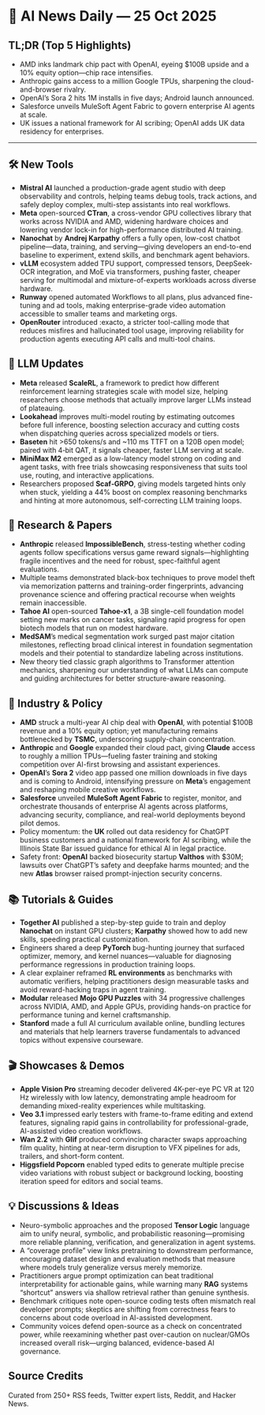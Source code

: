 # 📰 AI News Daily — 25 Oct 2025

## TL;DR (Top 5 Highlights)
- AMD inks landmark chip pact with OpenAI, eyeing $100B upside and a 10% equity option—chip race intensifies.
- Anthropic gains access to a million Google TPUs, sharpening the cloud-and-browser rivalry.
- OpenAI’s Sora 2 hits 1M installs in five days; Android launch announced.
- Salesforce unveils MuleSoft Agent Fabric to govern enterprise AI agents at scale.
- UK issues a national framework for AI scribing; OpenAI adds UK data residency for enterprises.

---

## 🛠️ New Tools
- **Mistral AI** launched a production-grade agent studio with deep observability and controls, helping teams debug tools, track actions, and safely deploy complex, multi-step assistants into real workflows.
- **Meta** open-sourced **CTran**, a cross-vendor GPU collectives library that works across NVIDIA and AMD, widening hardware choices and lowering vendor lock-in for high-performance distributed AI training.
- **Nanochat** by **Andrej Karpathy** offers a fully open, low-cost chatbot pipeline—data, training, and serving—giving developers an end-to-end baseline to experiment, extend skills, and benchmark agent behaviors.
- **vLLM** ecosystem added TPU support, compressed tensors, DeepSeek-OCR integration, and MoE via transformers, pushing faster, cheaper serving for multimodal and mixture-of-experts workloads across diverse hardware.
- **Runway** opened automated Workflows to all plans, plus advanced fine-tuning and ad tools, making enterprise-grade video automation accessible to smaller teams and marketing orgs.
- **OpenRouter** introduced :exacto, a stricter tool-calling mode that reduces misfires and hallucinated tool usage, improving reliability for production agents executing API calls and multi-tool chains.

## 🤖 LLM Updates
- **Meta** released **ScaleRL**, a framework to predict how different reinforcement learning strategies scale with model size, helping researchers choose methods that actually improve larger LLMs instead of plateauing.
- **Lookahead** improves multi-model routing by estimating outcomes before full inference, boosting selection accuracy and cutting costs when dispatching queries across specialized models or tiers.
- **Baseten** hit >650 tokens/s and ~110 ms TTFT on a 120B open model; paired with 4‑bit QAT, it signals cheaper, faster LLM serving at scale.
- **MiniMax M2** emerged as a low-latency model strong on coding and agent tasks, with free trials showcasing responsiveness that suits tool use, routing, and interactive applications.
- Researchers proposed **Scaf‑GRPO**, giving models targeted hints only when stuck, yielding a 44% boost on complex reasoning benchmarks and hinting at more autonomous, self-correcting LLM training loops.

## 📑 Research & Papers
- **Anthropic** released **ImpossibleBench**, stress-testing whether coding agents follow specifications versus game reward signals—highlighting fragile incentives and the need for robust, spec-faithful agent evaluations.
- Multiple teams demonstrated black-box techniques to prove model theft via memorization patterns and training-order fingerprints, advancing provenance science and offering practical recourse when weights remain inaccessible.
- **Tahoe AI** open-sourced **Tahoe‑x1**, a 3B single-cell foundation model setting new marks on cancer tasks, signaling rapid progress for open biotech models that run on modest hardware.
- **MedSAM**’s medical segmentation work surged past major citation milestones, reflecting broad clinical interest in foundation segmentation models and their potential to standardize labeling across institutions.
- New theory tied classic graph algorithms to Transformer attention mechanics, sharpening our understanding of what LLMs can compute and guiding architectures for better structure-aware reasoning.

## 🏢 Industry & Policy
- **AMD** struck a multi-year AI chip deal with **OpenAI**, with potential $100B revenue and a 10% equity option; yet manufacturing remains bottlenecked by **TSMC**, underscoring supply-chain concentration.
- **Anthropic** and **Google** expanded their cloud pact, giving **Claude** access to roughly a million TPUs—fueling faster training and stoking competition over AI-first browsing and assistant experiences.
- **OpenAI**’s **Sora 2** video app passed one million downloads in five days and is coming to Android, intensifying pressure on **Meta**’s engagement and reshaping mobile creative workflows.
- **Salesforce** unveiled **MuleSoft Agent Fabric** to register, monitor, and orchestrate thousands of enterprise AI agents across platforms, advancing security, compliance, and real-world deployments beyond pilot demos.
- Policy momentum: the **UK** rolled out data residency for ChatGPT business customers and a national framework for AI scribing, while the Illinois State Bar issued guidance for ethical AI in legal practice.
- Safety front: **OpenAI** backed biosecurity startup **Valthos** with $30M; lawsuits over ChatGPT’s safety and deepfake harms mounted; and the new **Atlas** browser raised prompt-injection security concerns.

## 📚 Tutorials & Guides
- **Together AI** published a step-by-step guide to train and deploy **Nanochat** on instant GPU clusters; **Karpathy** showed how to add new skills, speeding practical customization.
- Engineers shared a deep **PyTorch** bug-hunting journey that surfaced optimizer, memory, and kernel nuances—valuable for diagnosing performance regressions in production training loops.
- A clear explainer reframed **RL environments** as benchmarks with automatic verifiers, helping practitioners design measurable tasks and avoid reward-hacking traps in agent training.
- **Modular** released **Mojo GPU Puzzles** with 34 progressive challenges across NVIDIA, AMD, and Apple GPUs, providing hands-on practice for performance tuning and kernel craftsmanship.
- **Stanford** made a full AI curriculum available online, bundling lectures and materials that help learners traverse fundamentals to advanced topics without expensive courseware.

## 🎬 Showcases & Demos
- **Apple Vision Pro** streaming decoder delivered 4K-per-eye PC VR at 120 Hz wirelessly with low latency, demonstrating ample headroom for demanding mixed-reality experiences while multitasking.
- **Veo 3.1** impressed early testers with frame-to-frame editing and extend features, signaling rapid gains in controllability for professional-grade, AI-assisted video creation workflows.
- **Wan 2.2** with **Glif** produced convincing character swaps approaching film quality, hinting at near-term disruption to VFX pipelines for ads, trailers, and short-form content.
- **Higgsfield Popcorn** enabled typed edits to generate multiple precise video variations with robust subject or background locking, boosting iteration speed for editors and social teams.

## 💡 Discussions & Ideas
- Neuro-symbolic approaches and the proposed **Tensor Logic** language aim to unify neural, symbolic, and probabilistic reasoning—promising more reliable planning, verification, and generalization in agent systems.
- A “coverage profile” view links pretraining to downstream performance, encouraging dataset design and evaluation methods that measure where models truly generalize versus merely memorize.
- Practitioners argue prompt optimization can beat traditional interpretability for actionable gains, while warning many **RAG** systems “shortcut” answers via shallow retrieval rather than genuine synthesis.
- Benchmark critiques note open-source coding tests often mismatch real developer prompts; skeptics are shifting from correctness fears to concerns about code overload in AI-assisted development.
- Community voices defend open-source as a check on concentrated power, while reexamining whether past over-caution on nuclear/GMOs increased overall risk—urging balanced, evidence-based AI governance.

## Source Credits  
Curated from 250+ RSS feeds, Twitter expert lists, Reddit, and Hacker News.